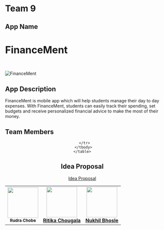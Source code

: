 # Team 9

## App Name
<h3 style = "font-size: 2rem; font-weight: bold;">FinanceMent</h3>
<br>
<img src="file:///C:/Users/RITIKA/Pictures/Screenshots/MAD.png" alt="FinanceMent" class="logo">

## App Description
<p> FinanceMent is mobile app which will help students manage their day to day expenses. With FinanceMent, students can easily track their spending, set budgets and receive personalized financial advice to make the most of their money.</p>

## Team Members
<p align ="center">
<table>
 <tbody>
   <tr>
     <td align="center"><a href="https://github.com/Rudra2"><img src="https://avatars.githubusercontent.com/u/45117180?v=4" width="100px;" alt=""/></br><sub>
<b>Rudra Chobe</b></sub></a><br/></td>
     <td align="center"><a href="https://github.com/ChougalaRitika"><img src="https://github.com/account" width="100px"; alt=""/></br></sub>
<b>Ritika Chougala</b></sub></a><br/></td>
     <td align="center"><a href="https://github.com/nikhilScaleup"><img src="https://avatars.githubusercontent.com/u/64263508?v=4" width="100px"; alt=""/></br></sub>
<b>Nukhil Bhosle</b></sub></a><br/></td>

      </tr>
     </tbody>
    </table>
</p>

## Idea Proposal
[Idea Proposal](https://paceuniversity-my.sharepoint.com/:w:/r/personal/rc93170n_pace_edu/_layouts/15/Doc.aspx?sourcedoc=%7B5911A151-AEC5-4463-BEC4-E07F87A5D5AB%7D&file=ideaproposaltemplate.docx&action=default&mobileredirect=true)
  




